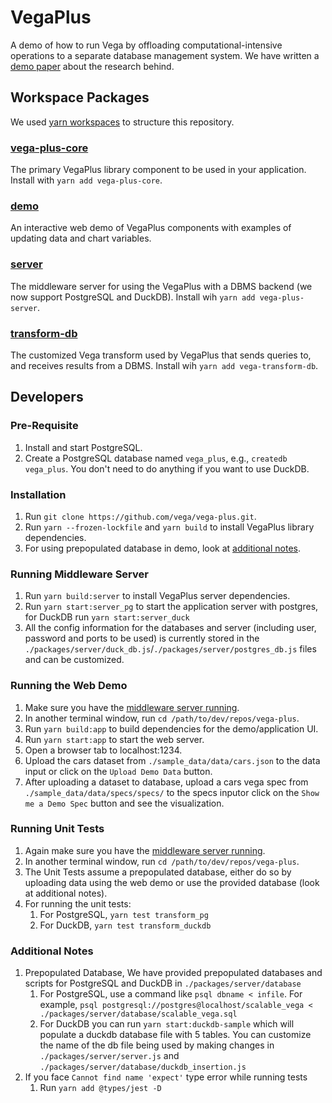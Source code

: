 # VegaPlus

A demo of how to run Vega by offloading computational-intensive operations to a separate database management system. 
We have written a [demo paper](https://arxiv.org/pdf/2201.06742.pdf) about the research behind. 

## Workspace Packages
We used [yarn workspaces](https://classic.yarnpkg.com/lang/en/docs/workspaces/) to structure this repository. 
### [vega-plus-core](https://github.com/vega/vega-plus/tree/master/packages/vega-plus-core)
The primary VegaPlus library component to be used in your application. Install with `yarn add vega-plus-core`.

### [demo](https://github.com/vega/vega-plus/tree/master/packages/demo)
An interactive web demo of VegaPlus components with examples of updating data and chart variables.

### [server](https://github.com/vega/vega-plus/tree/master/packages/server)
The middleware server for using the VegaPlus with a DBMS backend (we now support PostgreSQL and DuckDB). Install wih `yarn add vega-plus-server`.

### [transform-db](https://github.com/vega/vega-plus/tree/master/packages/transform-db)
The customized Vega transform used by VegaPlus that sends queries to, and receives results from a DBMS. Install wih `yarn add vega-transform-db`.

## Developers
### Pre-Requisite
1. Install and start PostgreSQL.
2. Create a PostgreSQL database named `vega_plus`, e.g., `createdb vega_plus`. You don't need to do anything if you want to use DuckDB.

### Installation
1. Run `git clone https://github.com/vega/vega-plus.git`.
2. Run `yarn --frozen-lockfile` and `yarn build` to install VegaPlus library dependencies.
3. For using prepopulated database in demo, look at [additional notes](#additional-notes).

### Running Middleware Server
1. Run `yarn build:server` to install VegaPlus server dependencies.
2. Run `yarn start:server_pg` to start the application server with postgres, for DuckDB run `yarn start:server_duck`
2. All the config information for the databases and server (including user, password and ports to be used) is currently stored in the `./packages/server/duck_db.js`/`./packages/server/postgres_db.js` files and can be customized.

### Running the Web Demo
1. Make sure you have the [middleware server running](#running-middleware-server).
2. In another terminal window, run `cd /path/to/dev/repos/vega-plus`.
3. Run `yarn build:app` to build dependencies for the demo/application UI.
4. Run `yarn start:app` to start the web server.
5. Open a browser tab to localhost:1234.
6. Upload the cars dataset from `./sample_data/data/cars.json` to the data input or click on the `Upload Demo Data` button.
7. After uploading a dataset to database, upload a cars vega spec from `./sample_data/data/specs/specs/` to the specs inputor click on the `Show me a Demo Spec` button and see the visualization.

### Running Unit Tests
1. Again make sure you have the [middleware server running](#running-middleware-server). 
2. In another terminal window, run `cd /path/to/dev/repos/vega-plus`. 
3. The Unit Tests assume a prepopulated database, either do so by uploading data using the web demo or use the provided database (look at additional notes).
4. For running the unit tests:
    1. For PostgreSQL, `yarn test transform_pg`
    2. For DuckDB, `yarn test transform_duckdb`

### Additional Notes
1. Prepopulated Database, We have provided prepopulated databases and scripts for PostgreSQL and DuckDB in `./packages/server/database`
    1. For PostgreSQL, use a command like `psql dbname < infile`. For example, `psql postgresql://postgres@localhost/scalable_vega < ./packages/server/database/scalable_vega.sql`
    2. For DuckDB you can run `yarn start:duckdb-sample` which will populate a duckdb database file with 5 tables. You can customize the name of the db file being used by making changes in `./packages/server/server.js` and `./packages/server/database/duckdb_insertion.js`
2. If you face `Cannot find name 'expect'` type error while running tests
    1. Run `yarn add @types/jest -D`
